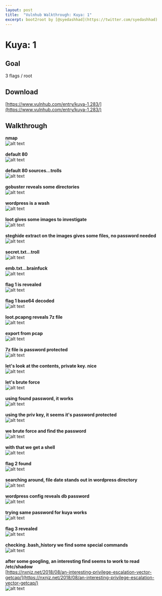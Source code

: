 ```yaml
---
layout: post
title:  "Vulnhub Walkthrough: Kuya: 1"
excerpt: boot2root by [@syedashhad](https://twitter.com/syedashhad)
---
```


# Kuya: 1

## Goal #
3 flags / root

## Download #
[https://www.vulnhub.com/entry/kuya-1,283/](https://www.vulnhub.com/entry/kuya-1,283/)

## Walkthrough #
**nmap**
<br>![alt text](../vulnhub/2018/Kuya_1/imgs/nmap.png)
<br><br>
**default 80**
<br>![alt text](../vulnhub/2018/Kuya_1/imgs/default80.png)
<br><br>
**default 80 sources...trolls**
<br>![alt text](../vulnhub/2018/Kuya_1/imgs/default80source.png)
<br><br>
**gobuster reveals some directories**
<br>![alt text](../vulnhub/2018/Kuya_1/imgs/gobuster.png)
<br><br>
**wordpress is a wash**
<br>![alt text](../vulnhub/2018/Kuya_1/imgs/wordpress.png)
<br><br>
**loot gives some images to investigate**
<br>![alt text](../vulnhub/2018/Kuya_1/imgs/loot80.png)
<br><br>
**steghide extract on the images gives some files, no password needed**
<br>![alt text](../vulnhub/2018/Kuya_1/imgs/steghide.png)
<br><br>
**secret.txt...troll**
<br>![alt text](../vulnhub/2018/Kuya_1/imgs/secrettxt.png)
<br><br>
**emb.txt...brainfuck**
<br>![alt text](../vulnhub/2018/Kuya_1/imgs/embtxt.png)
<br><br>
**flag 1 is revealed**
<br>![alt text](../vulnhub/2018/Kuya_1/imgs/flag1.png)
<br><br>
**flag 1 base64 decoded**
<br>![alt text](../vulnhub/2018/Kuya_1/imgs/bfbalut.png)
<br><br>
**loot.pcapng reveals 7z file**
<br>![alt text](../vulnhub/2018/Kuya_1/imgs/lootpcap.png)
<br><br>
**export from pcap**
<br>![alt text](../vulnhub/2018/Kuya_1/imgs/exportpcap.png)
<br><br>
**7z file is password protected**
<br>![alt text](../vulnhub/2018/Kuya_1/imgs/7zpassprotect.png)
<br><br>
**let's look at the contents, private key. nice**
<br>![alt text](../vulnhub/2018/Kuya_1/imgs/7zcontents.png)
<br><br>
**let's brute force**
<br>![alt text](../vulnhub/2018/Kuya_1/imgs/lootbrutejohn.png)
<br><br>
**using found password, it works**
<br>![alt text](../vulnhub/2018/Kuya_1/imgs/7zloot.png)
<br><br>
**using the priv key, it seems it's password protected**
<br>![alt text](../vulnhub/2018/Kuya_1/imgs/idrsapassprotect.png)
<br><br>
**we brute force and find the password**
<br>![alt text](../vulnhub/2018/Kuya_1/imgs/idrsabrutejohn.png)
<br><br>
**with that we get a shell**
<br>![alt text](../vulnhub/2018/Kuya_1/imgs/shell.png)
<br><br>
**flag 2 found**
<br>![alt text](../vulnhub/2018/Kuya_1/imgs/flag2.png)
<br><br>
**searching around, file date stands out in wordpress directory**
<br>![alt text](../vulnhub/2018/Kuya_1/imgs/wpdate.png)
<br><br>
**wordpress config reveals db password**
<br>![alt text](../vulnhub/2018/Kuya_1/imgs/wpconfig.png)
<br><br>
**trying same password for kuya works**
<br>![alt text](../vulnhub/2018/Kuya_1/imgs/kuya.png)
<br><br>
**flag 3 revealed**
<br>![alt text](../vulnhub/2018/Kuya_1/imgs/flag3.png)
<br><br>
**checking .bash_history we find some special commands**
<br>![alt text](../vulnhub/2018/Kuya_1/imgs/bashhist.png)
<br><br>
**after some googling, an interesting find seems to work to read /etc/shadow**<br>
[https://nxnjz.net/2018/08/an-interesting-privilege-escalation-vector-getcap/](https://nxnjz.net/2018/08/an-interesting-privilege-escalation-vector-getcap/)
<br>![alt text](../vulnhub/2018/Kuya_1/imgs/shadow.png)
<br><br>















